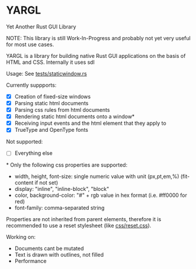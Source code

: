 # YARGL
Yet Another Rust GUI Library

NOTE: This library is still Work-In-Progress and probably not yet very useful for most use cases.

YARGL is a library for building native Rust GUI applications on the basis of HTML and CSS.
Internally it uses sdl

Usage: See [tests/staticwindow.rs](tests/staticwindow.rs)

Currently suppports:

- [x] Creation of fixed-size windows
- [x] Parsing static html documents
- [x] Parsing css rules from html documents
- [x] Rendering static html documents onto a window*
- [x] Receiving input events and the html element that they apply to
- [x] TrueType and OpenType fonts

Not supported:

- [ ] Everything else

<p>
* Only the following css properties are supported:
</p>

- width, height, font-size: single numeric value with unit (px,pt,em,%) (fit-content if not set)
- display: "inline", "inline-block", "block"
- color, background-color: "#" + rgb value in hex format (i.e. #ff0000 for red)
- font-family: comma-separated string

Properties are not inherited from parent elements, therefore it is recommended to use 
a reset stylesheet (like [css/reset.css](css/reset.css)).

Working on:
- Documents cant be mutated
- Text is drawn with outlines, not filled
- Performance